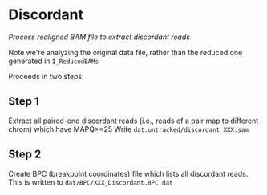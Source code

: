 # Discordant
*Process realigned BAM file to extract discordant reads*

Note we're analyzing the original data file, rather than the reduced one generated in `I_ReducedBAMs`

Proceeds in two steps:

## Step 1

Extract all paired-end discordant reads (i.e., reads of a pair map to different chrom) which have MAPQ>=25
Write `dat.untracked/discordant_XXX.sam`

## Step 2

Create BPC (breakpoint coordinates) file which lists all discordant reads.
This is written to `dat/BPC/XXX_Discordant.BPC.dat`

